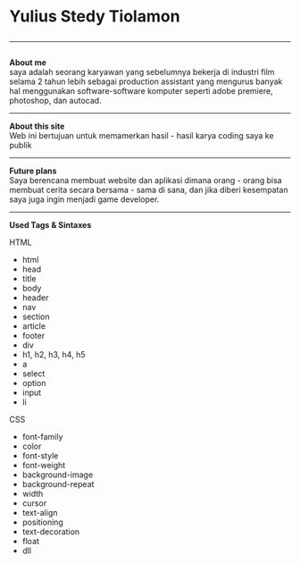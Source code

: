 <h1><b> Yulius Stedy Tiolamon </b><hr></h1>
<b>About me </b><br>
saya adalah seorang karyawan yang sebelumnya bekerja di industri film selama 2 tahun lebih sebagai production assistant yang mengurus banyak hal menggunakan software-software komputer seperti adobe premiere, photoshop, dan autocad.<hr>

<b>About this site </b><br>
Web ini bertujuan untuk memamerkan hasil - hasil karya coding saya ke publik <hr>

<b> Future plans </b><br>
Saya berencana membuat website dan aplikasi dimana orang - orang bisa membuat cerita secara bersama - sama di sana, dan jika diberi kesempatan saya juga ingin menjadi game developer. <hr>

<b>Used Tags & Sintaxes</b><br>

HTML
<ul>
<li> html </li>
<li> head </li>
<li>title</li>
<li>body</li>
<li>header</li>
<li>nav</li>
<li>section</li>
<li>article</li>
<li>footer</li>
<li>div</li>
<li>h1, h2, h3, h4, h5</li>
<li>a</li>
<li>select</li>
<li>option</li>
<li>input</li>
<li>li</li>
</ul>

CSS
<ul>
<li>font-family</li>
<li>color</li>
<li>font-style</li>
<li>font-weight</li>
<li>background-image</li>
<li>background-repeat</li>
<li>width</li>
<li>cursor</li>
<li>text-align</li>
<li>positioning</li>
<li>text-decoration</li>
<li>float</li>
<li>dll</li>
